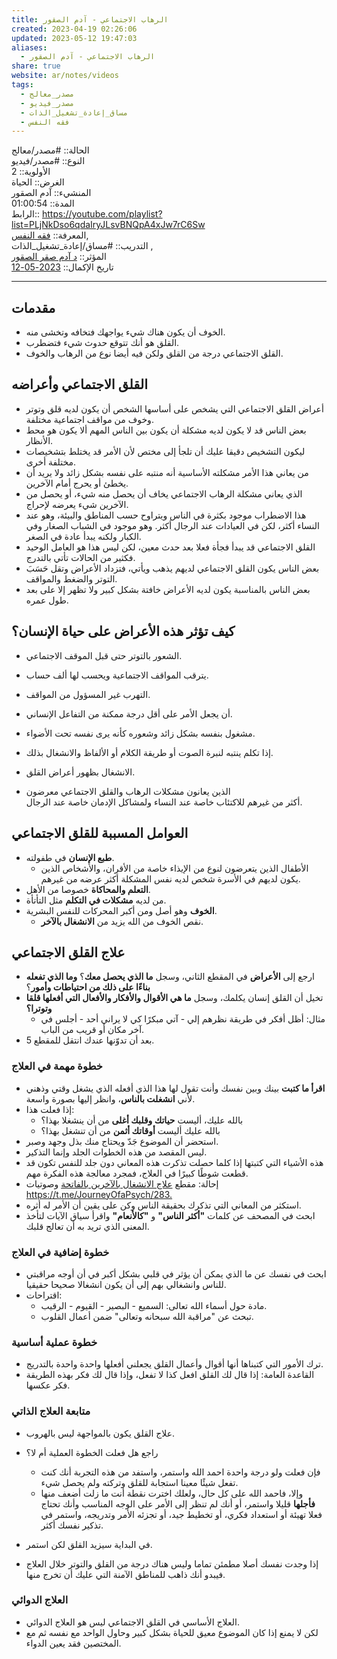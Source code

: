 ```yaml
---  
title: الرهاب الاجتماعي - آدم الصقور  
created: 2023-04-19 02:26:06  
updated: 2023-05-12 19:47:03  
aliases:  
  - الرهاب الاجتماعي - آدم الصقور  
share: true  
website: ar/notes/videos  
tags:  
  - مصدر_معالج  
  - مصدر_فيديو  
  - مساق_إعادة_تشغيل_الذات  
  - فقه النفس  
---  
```

  
  
  
الحالة:: #مصدر/معالج    
النوع:: #مصدر/فيديو    
اﻷولوية:: 2    
الغرض:: الحياة    
المنشيء:: آدم الصقور    
المدة:: 01:00:54    
الرابط:: <https://youtube.com/playlist?list=PLjNkDso6qdaIryJLsvBNQpA4xJw7rC6Sw>    
المعرفة:: [فقه النفس](%D9%81%D9%82%D9%87%20%D8%A7%D9%84%D9%86%D9%81%D8%B3.md),    
التدريب:: #مساق/إعادة_تشغيل_الذات ,    
المؤثر:: [د آدم صقر الصقور](%D8%AF%20%D8%A2%D8%AF%D9%85%20%D8%B5%D9%82%D8%B1%20%D8%A7%D9%84%D8%B5%D9%82%D9%88%D8%B1.md)    
تاريخ اﻹكمال:: [2023-05-12](2023-05-12.md)  
  
---  
  
## مقدمات  
  
- الخوف أن يكون هناك شيء يواجهك فتخافه وتخشى منه.  
- القلق هو أنك تتوقع حدوث شيء فتضطرب.  
- القلق الاجتماعي درجة من القلق ولكن فيه أيضا نوع من الرهاب والخوف.  
  
## القلق الاجتماعي وأعراضه  
  
- أعراض القلق الاجتماعي التي يشخص على أساسها الشخص أن يكون لديه قلق وتوتر وخوف من مواقف اجتماعية مختلفة.  
- بعض الناس قد لا يكون لديه مشكلة أن يكون بين الناس المهم ألا يكون هو محط الأنظار.  
- ليكون التشخيص دقيقا عليك أن تلجأ إلى مختص لأن الأمر قد يختلط بتشخيصات مختلفة أخرى.  
- من يعاني هذا اﻷمر مشكلته الأساسية أنه منتبه على نفسه بشكل زائد ولا يريد أن يخطئ أو يحرج أمام الآخرين.  
- الذي يعاني مشكلة الرهاب الاجتماعي يخاف أن يحصل منه شيء، أو يحصل من الآخرين شيء يعرضه لإحراج.  
- هذا الاضطراب موجود بكثرة في الناس ويتراوح حسب المناطق والبيئة، وهو عند النساء أكثر، لكن في العيادات عند الرجال أكثر. وهو موجود في الشباب الصغار وفي الكبار ولكنه يبدأ عادة في الصغر.  
- القلق الاجتماعي قد يبدأ فجأة فعلا بعد حدث معين، لكن ليس هذا هو العامل الوحيد فكثير من الحالات تأتي بالتدرج.  
- بعض الناس يكون القلق الاجتماعي لديهم يذهب ويأتي، فتزداد الأعراض وتقل حَسَبَ التوتر والضغط والمواقف.  
- بعض الناس بالمناسبة يكون لديه الأعراض خافتة بشكل كبير ولا تظهر إلا على بعد طول عمره.  
  
## كيف تؤثر هذه الأعراض على حياة الإنسان؟  
  
- الشعور بالتوتر حتى قبل الموقف الاجتماعي.  
- يترقب المواقف الاجتماعية ويحسب لها ألف حساب.  
- التهرب غير المسؤول من المواقف.  
- أن يجعل الأمر على أقل درجة ممكنة من التفاعل الإنساني.  
  
- مشغول بنفسه بشكل زائد وشعوره كأنه يرى نفسه تحت الأضواء.  
- إذا تكلم ينتبه لنبرة الصوت أو طريقة الكلام أو الألفاظ والانشغال بذلك.  
- الانشغال بظهور أعراض القلق.  
- الذين يعانون مشكلات الرهاب والقلق الاجتماعي معرضون    
  أكثر من غيرهم للاكتئاب خاصة عند النساء ولمشاكل الإدمان خاصة عند الرجال.  
  
## العوامل المسببة للقلق الاجتماعي  
  
- **طبع الإنسان** في طفولته.  
  - الأطفال الذين يتعرضون لنوع من الإيذاء خاصة من الأقران، والأشخاص الذين يكون لديهم في الأسرة شخص لديه نفس المشكلة أكثر عرضه من غيرهم.  
- **التعلم والمحاكاة** خصوصا من الأهل.  
- من لديه **مشكلات في التكلم** مثل التأتأة.  
- **الخوف** وهو أصل ومن أكبر المحركات للنفس البشرية.  
  - نقص الخوف من الله يزيد من **الانشغال بالآخر**.  
  
## علاج القلق الاجتماعي  
  
- ارجع إلى **الأعراض** في المقطع الثاني، وسجل **ما الذي يحصل معك**؟ **وما الذي تفعله بناءًا على ذلك من احتياطات وأمور**؟  
- تخيل أن القلق إنسان يكلمك، وسجل **ما هي الأقوال والأفكار والأفعال التي أفعلها قلقا وتوترا؟**  
  - مثال: أظل أفكر في طريقة نظرهم إلي - آتي مبكرًا كي لا يراني أحد - أجلس في آخر مكان أو قريب من الباب.  
- بعد أن تدوّنها عندك انتقل للمقطع 5.  
  
### خطوة مهمة في العلاج  
  
- **اقرأ ما كتبت** بينك وبين نفسك وأنت تقول لها هذا الذي أفعله الذي يشغل وقتي وذهني لأني **انشغلت بالناس**، وانظر إليها بصورة واسعة.  
- إذا فعلت هذا:  
  - بالله عليك، أليست **حياتك وقلبك أغلى** من أن ينشغلا بهذا؟  
  - بالله عليك أليست **أوقاتك أثمن** من أن تنشغل بهذا؟  
- استحضر أن الموضوع جَدّ ويحتاج منك بذل وجهد وصبر.  
- ليس المقصد من هذه الخطوات الجلد وإنما التذكير.  
- هذه الأشياء التي كتبتها إذا كلما حصلت تذكرت هذه المعاني دون جلد للنفس تكون قد قطعت شوطًا كبيرًا في العلاج، فمجرد معالجة هذه الفكرة مهم.  
- إحالة: مقطع [علاج الانشغال بالآخرين بالفاتحة](https://youtu.be/R6P8pZV_MSY) وصوتيات <https://t.me/JourneyOfaPsych/283.>  
- استكثر من المعاني التي تذكرك بحقيقة الناس وكن على يقين أن الأمر له أثره.  
- ابحث في المصحف عن كلمات **"أكثر الناس"** و **"كالأنعام"** واقرأ سياق الآيات لتأخذ المعنى الذي تريد به أن تعالج قلبك.  
  
### خطوة إضافية في العلاج  
  
- ابحث في نفسك عن ما الذي يمكن أن يؤثر في قلبي بشكل أكبر في أن أوجه مراقبتي للناس وانشغالي بهم إلى أن يكون انشغالا صحيحا حقيقيا.  
- اقتراحات:  
  - مادة حول أسماء الله تعالى: السميع - البصير - القيوم - الرقيب.  
  - تبحث عن "مراقبة الله سبحانه وتعالى" ضمن أعمال القلوب.  
  
### خطوة عملية أساسية  
  
- ترك الأمور التي كتبناها أنها أقوال وأعمال القلق يجعلني أفعلها واحدة واحدة بالتدريج.  
- القاعدة العامة: إذا قال لك القلق افعل كذا لا تفعل، وإذا قال لك فكر بهذه الطريقة فكر عكسها.  
  
### متابعة العلاج الذاتي  
  
- علاج القلق يكون بالمواجهة ليس بالهروب.  
  
- راجع هل فعلت الخطوة العملية أم لا؟  
  - فإن فعلت ولو درجة واحدة احمد الله واستمر، واستفد من هذه التجربة أنك كنت تفعل شيئًا معينا استجابة للقلق وتركته ولم يحصل شيء.  
  - وإلا، فاحمد الله على كل حال، ولعلك اخترت نقطة أنت ما زلت أضعف منها **فأجلها** قليلا واستمر، أو أنك لم تنظر إلى الأمر على الوجه المناسب وأنك تحتاج فعلا تهيئة أو استعداد فكري، أو تخطيط جيد، أو تجزئه الأمر وتدريجه، واستمر في تذكير نفسك أكثر.  
- في البداية سيزيد القلق لكن استمر.  
- إذا وجدت نفسك أصلا مطمئن تماما وليس هناك درجة من القلق والتوتر خلال العلاج فيبدو أنك ذاهب للمناطق الآمنة التي عليك أن تخرج منها.  
  
### العلاج الدوائي  
  
- العلاج الأساسي في القلق الاجتماعي ليس هو العلاج الدوائي.  
- لكن لا يمنع إذا كان الموضوع معيق للحياة بشكل كبير وحاول الواحد مع نفسه ثم مع المختصين فقد يعين الدواء.  
